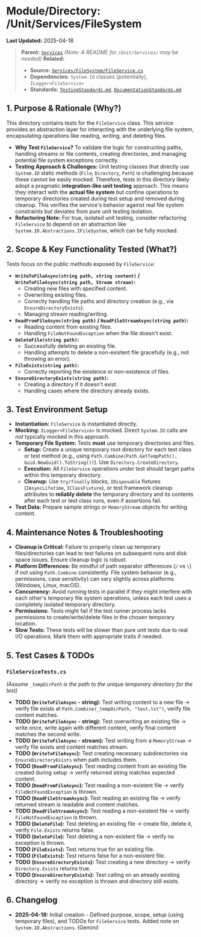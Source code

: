 # Module/Directory: /Unit/Services/FileSystem

**Last Updated:** 2025-04-18

> **Parent:** [`Services`](../README.md)
> *(Note: A README for `/Unit/Services/` may be needed)*
> **Related:**
> * **Source:** [`Services/FileSystem/FileService.cs`](../../../../api-server/Services/FileSystem/FileService.cs)
> * **Dependencies:** `System.IO` classes (potentially), `ILogger<FileService>`
> * **Standards:** [`TestingStandards.md`](../../../../Docs/Development/TestingStandards.md), [`DocumentationStandards.md`](../../../../Docs/Development/DocumentationStandards.md)

## 1. Purpose & Rationale (Why?)

This directory contains tests for the `FileService` class. This service provides an abstraction layer for interacting with the underlying file system, encapsulating operations like reading, writing, and deleting files.

* **Why Test `FileService`?** To validate the logic for constructing paths, handling streams or file contents, creating directories, and managing potential file system exceptions correctly.
* **Testing Approach & Challenges:** Unit testing classes that directly use `System.IO` static methods (`File`, `Directory`, `Path`) is challenging because these cannot be easily mocked. Therefore, tests in this directory likely adopt a pragmatic **integration-like unit testing** approach. This means they interact with the **actual file system** but confine operations to temporary directories created during test setup and removed during cleanup. This verifies the service's behavior against real file system constraints but deviates from pure unit testing isolation.
* **Refactoring Note:** For true, isolated unit testing, consider refactoring `FileService` to depend on an abstraction like `System.IO.Abstractions.IFileSystem`, which can be fully mocked.

## 2. Scope & Key Functionality Tested (What?)

Tests focus on the public methods exposed by `FileService`:

* **`WriteToFileAsync(string path, string content)` / `WriteToFileAsync(string path, Stream stream)`:**
    * Creating new files with specified content.
    * Overwriting existing files.
    * Correctly handling file paths and directory creation (e.g., via `EnsureDirectoryExists`).
    * Managing stream reading/writing.
* **`ReadFromFileAsync(string path)` / `ReadFileStreamAsync(string path)`:**
    * Reading content from existing files.
    * Handling `FileNotFoundException` when the file doesn't exist.
* **`DeleteFile(string path)`:**
    * Successfully deleting an existing file.
    * Handling attempts to delete a non-existent file gracefully (e.g., not throwing an error).
* **`FileExists(string path)`:**
    * Correctly reporting the existence or non-existence of files.
* **`EnsureDirectoryExists(string path)`:**
    * Creating a directory if it doesn't exist.
    * Handling cases where the directory already exists.

## 3. Test Environment Setup

* **Instantiation:** `FileService` is instantiated directly.
* **Mocking:** `ILogger<FileService>` is mocked. Direct `System.IO` calls are *not* typically mocked in this approach.
* **Temporary File System:** Tests **must** use temporary directories and files.
    * **Setup:** Create a unique temporary root directory for each test class or test method (e.g., using `Path.Combine(Path.GetTempPath(), Guid.NewGuid().ToString())`). Use `Directory.CreateDirectory`.
    * **Execution:** All `FileService` operations under test should target paths within this temporary directory.
    * **Cleanup:** Use `try/finally` blocks, `IDisposable` fixtures (`IAsyncLifetime`, `IClassFixture`), or test framework cleanup attributes to **reliably delete** the temporary directory and its contents after each test or test class runs, even if assertions fail.
* **Test Data:** Prepare sample strings or `MemoryStream` objects for writing content.

## 4. Maintenance Notes & Troubleshooting

* **Cleanup is Critical:** Failure to properly clean up temporary files/directories can lead to test failures on subsequent runs and disk space issues. Ensure cleanup logic is robust.
* **Platform Differences:** Be mindful of path separator differences (`/` vs `\`) if not using `Path.Combine` consistently. File system behavior (e.g., permissions, case sensitivity) can vary slightly across platforms (Windows, Linux, macOS).
* **Concurrency:** Avoid running tests in parallel if they might interfere with each other's temporary file system operations, unless each test uses a completely isolated temporary directory.
* **Permissions:** Tests might fail if the test runner process lacks permissions to create/write/delete files in the chosen temporary location.
* **Slow Tests:** These tests will be slower than pure unit tests due to real I/O operations. Mark them with appropriate traits if needed.

## 5. Test Cases & TODOs

### `FileServiceTests.cs`
*(Assume `_tempDirPath` is the path to the unique temporary directory for the test)*

* **TODO (`WriteToFileAsync` - string):** Test writing content to a new file -> verify file exists at `Path.Combine(_tempDirPath, "test.txt")`, verify file content matches.
* **TODO (`WriteToFileAsync` - string):** Test overwriting an existing file -> write once, write again with different content, verify final content matches the second write.
* **TODO (`WriteToFileAsync` - stream):** Test writing from a `MemoryStream` -> verify file exists and content matches stream.
* **TODO (`WriteToFileAsync`):** Test creating necessary subdirectories via `EnsureDirectoryExists` when path includes them.
* **TODO (`ReadFromFileAsync`):** Test reading content from an existing file created during setup -> verify returned string matches expected content.
* **TODO (`ReadFromFileAsync`):** Test reading a non-existent file -> verify `FileNotFoundException` is thrown.
* **TODO (`ReadFileStreamAsync`):** Test reading an existing file -> verify returned stream is readable and content matches.
* **TODO (`ReadFileStreamAsync`):** Test reading a non-existent file -> verify `FileNotFoundException` is thrown.
* **TODO (`DeleteFile`):** Test deleting an existing file -> create file, delete it, verify `File.Exists` returns false.
* **TODO (`DeleteFile`):** Test deleting a non-existent file -> verify no exception is thrown.
* **TODO (`FileExists`):** Test returns true for an existing file.
* **TODO (`FileExists`):** Test returns false for a non-existent file.
* **TODO (`EnsureDirectoryExists`):** Test creating a new directory -> verify `Directory.Exists` returns true.
* **TODO (`EnsureDirectoryExists`):** Test calling on an already existing directory -> verify no exception is thrown and directory still exists.

## 6. Changelog

* **2025-04-18:** Initial creation - Defined purpose, scope, setup (using temporary files), and TODOs for `FileService` tests. Added note on `System.IO.Abstractions`. (Gemini)

